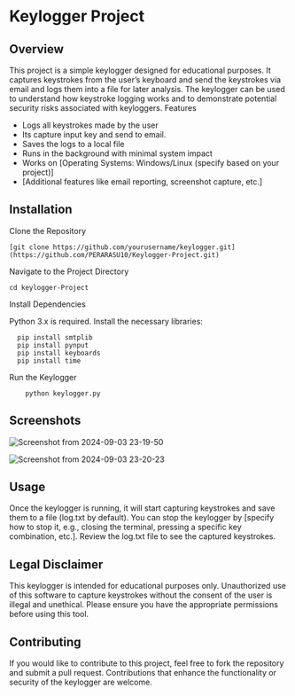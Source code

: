 # Keylogger Project

## Overview

This project is a simple keylogger designed for educational purposes. It captures keystrokes from the user’s keyboard and send the keystrokes via email and logs them into a file for later analysis. The keylogger can be used to understand how keystroke logging works and to demonstrate potential security risks associated with keyloggers.
Features

*  Logs all keystrokes made by the user
*  Its capture input key and send to email.
*  Saves the logs to a local file
*  Runs in the background with minimal system impact
*  Works on [Operating Systems: Windows/Linux (specify based on your project)]
*  [Additional features like email reporting, screenshot capture, etc.]

## Installation

  Clone the Repository

```
[git clone https://github.com/yourusername/keylogger.git](https://github.com/PERARASU10/Keylogger-Project.git)
```
Navigate to the Project Directory
```
cd keylogger-Project
```
Install Dependencies

  Python 3.x is required.
  Install the necessary libraries:
  ```
    pip install smtplib
    pip install pynput
    pip install keyboards
    pip install time
  ```
Run the Keylogger
```
    python keylogger.py
```

## Screenshots

![Screenshot from 2024-09-03 23-19-50](https://github.com/user-attachments/assets/16704083-66c4-44ab-b009-15f8112a72fc)

![Screenshot from 2024-09-03 23-20-23](https://github.com/user-attachments/assets/173d8bb6-49d7-419e-a070-2048888e5a0d)

## Usage

Once the keylogger is running, it will start capturing keystrokes and save them to a file (log.txt by default).
You can stop the keylogger by [specify how to stop it, e.g., closing the terminal, pressing a specific key combination, etc.].
Review the log.txt file to see the captured keystrokes.

## Legal Disclaimer

This keylogger is intended for educational purposes only. Unauthorized use of this software to capture keystrokes without the consent of the user is illegal and unethical. Please ensure you have the appropriate permissions before using this tool.

## Contributing

If you would like to contribute to this project, feel free to fork the repository and submit a pull request. Contributions that enhance the functionality or security of the keylogger are welcome.


